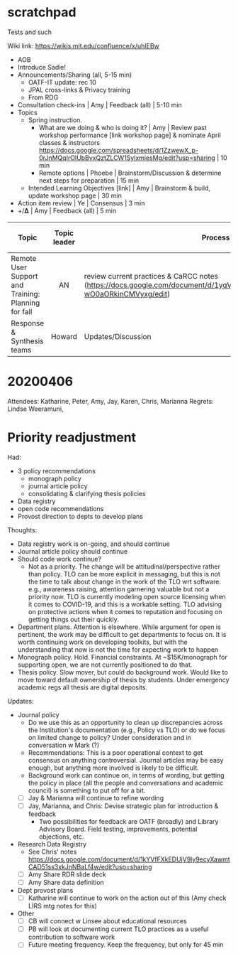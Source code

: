 # scratchpad
Tests and such

Wiki link: https://wikis.mit.edu/confluence/x/uhIEBw

- AOB
- Introduce Sadie!
- Announcements/Sharing (all, 5-15 min)
	- OATF-IT update: rec 10
	- JPAL cross-links & Privacy training
	- From RDG
- Consultation check-ins | Amy | Feedback (all) | 5-10 min
- Topics
	- Spring instruction. 
		- What are we doing & who is doing it? | Amy | Review past workshop performance [link workshop page] & nominate April classes & instructors https://docs.google.com/spreadsheets/d/1ZzwewX_p-0rJnMQqIrOIUbBvxQztZLCW1SylxmiesMg/edit?usp=sharing | 10 min
		- Remote options | Phoebe | Brainstorm/Discussion & determine next steps for preparation | 15 min
	- Intended Learning Objectives [link] | Amy | Brainstorm & build, update workshop page | 30 min
- Action item review | Ye | Consensus | 3 min
- +/𝚫 | Amy | Feedback (all) | 5 min

| Topic | Topic leader | Process | Intent/ Desired outcome | Priority | Time (min) | OK'd |
| --- |:---:| ---| --- | --- | ---: | :---: |
| Remote User Support and Training: Planning for fall | AN | review current practices & CaRCC notes (https://docs.google.com/document/d/1yqV9xIJUtMQApcqz64LODQmXQQH-wO0aORkinCMVyxg/edit) | Explore models for remote support, determine actions | med | xx | √ |
| Response & Synthesis teams | Howard | Updates/Discussion | Understanding & next steps | med | xx | √ |

20200406
========
Attendees: Katharine, Peter, Amy, Jay, Karen, Chris, Marianna
Regrets: Lindse Weeramuni, 

# Priority readjustment

Had: 

- 3 policy recommendations
	- monograph policy
	- journal article policy
	- consolidating & clarifying thesis policies
- Data registry
- open code recommendations
- Provost direction to depts to develop plans

Thoughts:

- Data registry work is on-going, and should continue
- Journal article policy should continue
- Should code work continue? 
	- Not as a priority. The change will be attitudinal/perspective rather than policy. TLO can be more explicit in messaging, but this is not the time to talk about change in the work of the TLO wrt software. e.g., awareness raising, attention garnering valuable but not a priority now. TLO is currently modeling open source licensing when it comes to COVID-19, and this is a workable setting. TLO advising on protective actions when it comes to reputation and focusing on getting things out their quickly.
- Department plans. Attention is elsewhere. While argument for open is pertinent, the work may be difficult to get departments to focus on. It is worth continuing work on developing toolkits, but with the understanding that now is not the time for expecting work to happen
- Monograph policy. Hold. Financial constraints. At ~$15K/monograph for supporting open, we are not currently positioned to do that.
- Thesis policy. Slow mover, but could do background work. Would like to move toward default ownership of thesis by students. Under emergency academic regs all thesis are digital deposits.

Updates:

- Journal policy
	- Do we use this as an opportunity to clean up discrepancies across the Institution's documentation (e.g., Policy vs TLO) or do we focus on limited change to policy? Under consideration and in conversation w Mark (?)
	- Recommendations: This is a poor operational context to get consensus on anything controversial. Journal articles may be easy enough, but anything more involved is likely to be difficult. 
	- Background work can continue on, in terms of wording, but getting the policy in place (all the people and conversations and academic council) is something to put off for a bit.
	- [ ] Jay & Marianna will continue to refine wording
	- [ ] Jay, Marianna, and Chris: Devise strategic plan for introduction & feedback 
		- Two possibilities for feedback are OATF (broadly) and Library Advisory Board. Field testing, improvements, potential objections, etc.
	
- Research Data Registry
	- See Chris' notes https://docs.google.com/document/d/1kYVfFXkEDUjV9ly9ecyXawmtCAD51ss3xkJnNBaLf4w/edit?usp=sharing
	- [ ] Amy Share RDR slide deck
	- [ ] Amy Share data definition
	
- Dept provost plans
	- [ ] Katharine will continue to work on the action out of this (Amy check LIRS mtg notes for this)
	
- Other
	- [ ] CB will connect w Linsee about educational resources
	- [ ] PB will look at documenting current TLO practices as a useful contribution to software work 
	- [ ] Future meeting frequency. Keep the frequency, but only for 45 min
